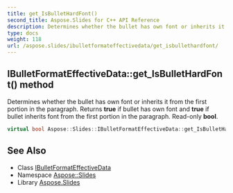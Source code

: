 ```yaml
---
title: get_IsBulletHardFont()
second_title: Aspose.Slides for C++ API Reference
description: Determines whether the bullet has own font or inherits it from the first portion in the paragraph. Returns true if bullet has own font and true if bullet inherits font from the first portion in the paragraph. Read-only bool.
type: docs
weight: 118
url: /aspose.slides/ibulletformateffectivedata/get_isbullethardfont/
---
```

## IBulletFormatEffectiveData::get_IsBulletHardFont() method


Determines whether the bullet has own font or inherits it from the first portion in the paragraph. Returns **true** if bullet has own font and **true** if bullet inherits font from the first portion in the paragraph. Read-only **bool**.

```cpp
virtual bool Aspose::Slides::IBulletFormatEffectiveData::get_IsBulletHardFont()=0
```

## See Also

* Class [IBulletFormatEffectiveData](../)
* Namespace [Aspose::Slides](../../)
* Library [Aspose.Slides](../../../)